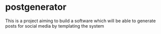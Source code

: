# postgenerator
This is a project aiming to build a software which will be able to generate posts for social media by templating the system 
